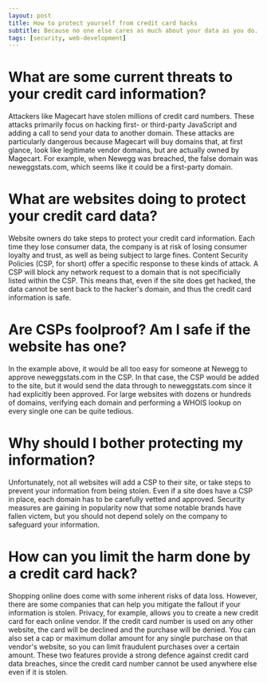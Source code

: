 ```yaml
---
layout: post
title: How to protect yourself from credit card hacks
subtitle: Because no one else cares as much about your data as you do.
tags: [security, web-development]
---
```

# What are some current threats to your credit card information?
Attackers like Magecart have stolen millions of credit card numbers. These attacks primarily focus on hacking first- or third-party JavaScript and adding a call to send your data to another domain. These attacks are particularly dangerous because Magecart will buy domains that, at first glance, look like legitimate vendor domains, but are actually owned by Magecart. For example, when Newegg was breached, the false domain was neweggstats.com, which seems like it could be a first-party domain. 

# What are websites doing to protect your credit card data?
Website owners do take steps to protect your credit card information. Each time they lose consumer data, the company is at risk of losing consumer loyalty and trust, as well as being subject to large fines. Content Security Policies (CSP, for short) offer a specific response to these kinds of attack. A CSP will block any network request to a domain that is not specificially listed within the CSP. This means that, even if the site does get hacked, the data cannot be sent back to the hacker's domain, and thus the credit card information is safe. 

# Are CSPs foolproof? Am I safe if the website has one? 
In the example above, it would be all too easy for someone at Newegg to approve neweggstats.com in the CSP. In that case, the CSP would be added to the site, but it would send the data through to neweggstats.com since it had explicitly been approved. For large websites with dozens or hundreds of domains, verifying each domain and performing a WHOIS lookup on every single one can be quite tedious.

# Why should I bother protecting my information? 
Unfortunately, not all websites will add a CSP to their site, or take steps to prevent your information from being stolen. Even if a site does have a CSP in place, each domain has to be carefully vetted and approved. Security measures are gaining in popularity now that some notable brands have fallen victem, but you should not depend solely on the company to safeguard your information. 

# How can you limit the harm done by a credit card hack?
Shopping online does come with some inherent risks of data loss. However, there are some companies that can help you mitigate the fallout if your information is stolen. Privacy, for example, allows you to create a new credit card for each online vendor. If the credit card number is used on any other website, the card will be declined and the purchase will be denied. You can also set a cap or maximum dollar amount for any single purchase on that vendor's website, so you can limit fraudulent purchases over a certain amount. These two features provide a strong defence against credit card data breaches, since the credit card number cannot be used anywhere else even if it is stolen. 

<!-- Privacy.com -->
